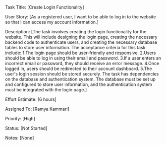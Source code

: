 Task Title: [Create Login Functionality]

User Story: [As a registered user, I want to be able to log in to the website so that I can access my account information.]

Description: [The task involves creating the login functionality for the website. This will include designing the login page, creating the necessary backend code to authenticate users, and creating the necessary database tables to store user information. The acceptance criteria for this task include:
1.The login page should be user-friendly and responsive.
2.Users should be able to log in using their email and password.
3.If a user enters an incorrect email or password, they should receive an error message.
4.Once logged in, users should be redirected to their account dashboard.
5.The user's login session should be stored securely.
The task has dependencies on the database and authentication system. The database must be set up and configured to store user information, and the authentication system must be integrated with the login page.]

Effort Estimate: [6 hours]

Assigned To: [Ramya Kammari]

Priority: [High]

Status: [Not Started]

Notes: [None]